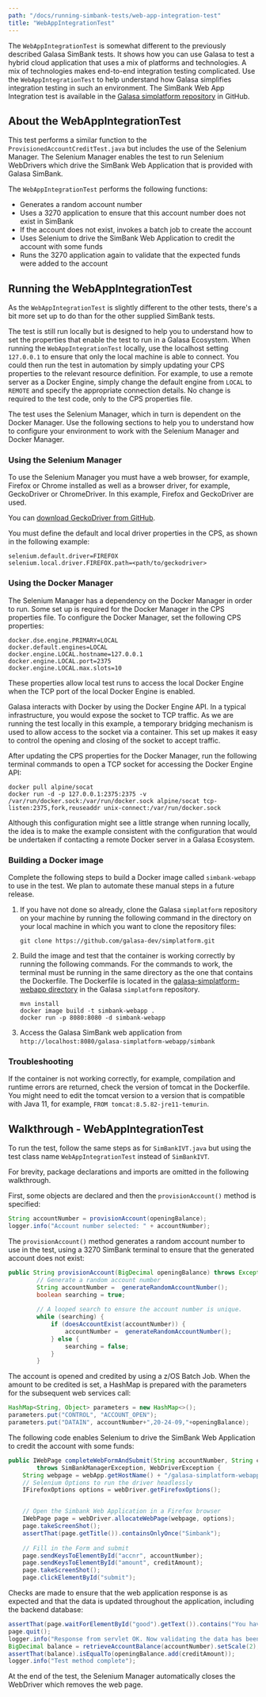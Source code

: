 ```yaml
---
path: "/docs/running-simbank-tests/web-app-integration-test"
title: "WebAppIntegrationTest"
---
```


The `WebAppIntegrationTest` is somewhat different to the previously described Galasa SimBank tests. It shows how you can use Galasa to test a hybrid cloud application that uses a mix of platforms and technologies. A mix of technologies makes end-to-end integration testing complicated. Use the `WebAppIntegrationTest` to help understand how Galasa simplifies integration testing in such an environment. The SimBank Web App Integration test is available in the <a href="https://github.com/galasa-dev/simplatform/blob/main/galasa-simbank-tests/dev.galasa.simbank.tests/src/main/java/dev/galasa/simbank/tests/WebAppIntegrationTest.java" target="_blank"> Galasa simplatform repository</a> in GitHub.

## About the WebAppIntegrationTest

This test performs a similar function to the `ProvisionedAccountCreditTest.java` but includes the use of the Selenium Manager. The Selenium Manager enables the test to run Selenium WebDrivers which drive the SimBank Web Application that is provided with Galasa SimBank. 

The `WebAppIntegrationTest` performs the following functions:

- Generates a random account number 
- Uses a 3270 application to ensure that this account number does not exist in SimBank
- If the account does not exist, invokes a batch job to create the account
- Uses Selenium to drive the SimBank Web Application to credit the account with some funds
- Runs the 3270 application again to validate that the expected funds were added to the account


## Running the WebAppIntegrationTest

As the `WebAppIntegrationTest` is slightly different to the other tests, there's a bit more set up to do than for the other supplied SimBank tests. 

The test is still run locally but is designed to help you to understand how to set the properties that enable the test to run in a Galasa Ecosystem. When running the `WebAppIntegrationTest` locally, use the localhost setting `127.0.0.1` to ensure that only the local machine is able to connect. You could then run the test in automation by simply updating your CPS properties to the relevant resource definition. For example, to use a remote server as a Docker Engine, simply change the default engine from `LOCAL` to `REMOTE` and specify the appropriate connection details. No change is required to the test code, only to the CPS properties file.

The test uses the Selenium Manager, which in turn is dependent on the Docker Manager. Use the following sections to help you to understand how to configure your environment to work with the Selenium Manager and Docker Manager. 

### Using the Selenium Manager

To use the Selenium Manager you must have a web browser, for example,  Firefox or Chrome installed as well as a browser driver, for example, GeckoDriver or ChromeDriver. In this example, Firefox and GeckoDriver are used. 

You can <a href="https://github.com/mozilla/geckodriver/releases" target="_blank"> download GeckoDriver from GitHub</a>. 

You must define the default and local driver properties in the CPS, as shown in the following example:

```
selenium.default.driver=FIREFOX
selenium.local.driver.FIREFOX.path=<path/to/geckodriver>
```

### Using the Docker Manager 

The Selenium Manager has a dependency on the Docker Manager in order to run. Some set up is required for the Docker Manager in the CPS properties file. To configure the Docker Manager, set the following CPS properties:  

```
docker.dse.engine.PRIMARY=LOCAL
docker.default.engines=LOCAL
docker.engine.LOCAL.hostname=127.0.0.1
docker.engine.LOCAL.port=2375
docker.engine.LOCAL.max.slots=10
```

These properties allow local test runs to access the local Docker Engine when the TCP port of the local Docker Engine is enabled.

Galasa interacts with Docker by using the Docker Engine API. In a typical infrastructure, you would expose the socket to TCP traffic. As we are running the test locally in this example, a temporary bridging mechanism is used to allow access to the socket via a container. This set up makes it easy to control the opening and closing of the socket to accept traffic. 

After updating the CPS properties for the Docker Manager, run the following terminal commands to open a TCP socket for accessing the Docker Engine API:

```
docker pull alpine/socat
docker run -d -p 127.0.0.1:2375:2375 -v /var/run/docker.sock:/var/run/docker.sock alpine/socat tcp-listen:2375,fork,reuseaddr unix-connect:/var/run/docker.sock
```

Although this configuration might see a little strange when running locally, the idea is to make the example consistent with the configuration that would be undertaken if contacting a remote Docker server in a Galasa Ecosystem.

### Building a Docker image

Complete the following steps to build a Docker image called `simbank-webapp` to use in the test. We plan to automate these manual steps in a future release. 

1. If you have not done so already, clone the Galasa `simplatform` repository on your machine by running the following command in the directory on your local machine in which you want to clone the repository files: 
	```
	git clone https://github.com/galasa-dev/simplatform.git
	```
2. Build the image and test that the container is working correctly by running the following commands. For the commands to work, the terminal must be running in the same directory as the one that contains the Dockerfile. The Dockerfile is located in the [galasa-simplatform-webapp directory](https://github.com/galasa-dev/simplatform/tree/main/galasa-simplatform-application/galasa-simplatform-webapp) in the Galasa `simplatform` repository.
	```
	mvn install
	docker image build -t simbank-webapp .
	docker run -p 8080:8080 -d simbank-webapp
	```
3. Access the Galasa SimBank web application from ```http://localhost:8080/galasa-simplatform-webapp/simbank```

### Troubleshooting

If the container is not working correctly, for example, compilation and runtime errors are returned, check the version of tomcat in the Dockerfile. You might need to edit the tomcat version to a version that is compatible with Java 11, for example, ```FROM tomcat:8.5.82-jre11-temurin```.



## Walkthrough - WebAppIntegrationTest

To run the test, follow the same steps as for `SimBankIVT.java` but using the test class name `WebAppIntegrationTest` instead of `SimBankIVT`. 

For brevity, package declarations and imports are omitted in the following walkthrough.

First, some objects are declared and then the `provisionAccount()` method is specified: 

```java
String accountNumber = provisionAccount(openingBalance);
logger.info("Account number selected: " + accountNumber);
```

The `provisionAccount()` method generates a random account number to use in the test, using a 3270 SimBank terminal to ensure that the generated account does not exist:

```java
public String provisionAccount(BigDecimal openingBalance) throws Exception {
		// Generate a random account number
		String accountNumber =  generateRandomAccountNumber();
		boolean searching = true;
		
		// A looped search to ensure the account number is unique.
		while (searching) {
			if (doesAccountExist(accountNumber)) {
				accountNumber =  generateRandomAccountNumber();
			} else {
				searching = false;
			}
		}
```

The account is opened and credited by using a z/OS Batch Job. When the amount to be credited is set, a HashMap is prepared with the parameters for the subsequent web services call:

```java
HashMap<String, Object> parameters = new HashMap<>();
parameters.put("CONTROL", "ACCOUNT_OPEN");
parameters.put("DATAIN", accountNumber+",20-24-09,"+openingBalance);
```

The following code enables Selenium to drive the SimBank Web Application to credit the account with some funds:

```java
public IWebPage completeWebFormAndSubmit(String accountNumber, String creditAmount)
		throws SimBankManagerException, WebDriverException {
	String webpage = webApp.getHostName() + "/galasa-simplatform-webapp/simbank";
	// Selenium Options to run the driver headlessly
	IFirefoxOptions options = webDriver.getFirefoxOptions();


	// Open the Simbank Web Application in a Firefox browser
	IWebPage page = webDriver.allocateWebPage(webpage, options);
	page.takeScreenShot();
	assertThat(page.getTitle()).containsOnlyOnce("Simbank");
		
	// Fill in the Form and submit
	page.sendKeysToElementById("accnr", accountNumber);
	page.sendKeysToElementById("amount", creditAmount);
	page.takeScreenShot();
	page.clickElementById("submit");
```	

Checks are made to ensure that the web application response is as expected and that the data is updated throughout the application, including the backend database:

```java
assertThat(page.waitForElementById("good").getText()).contains("You have successfully completed the transaction");
page.quit();
logger.info("Response from servlet OK. Now validating the data has been updated in the database");
BigDecimal balance = retrieveAccountBalance(accountNumber).setScale(2);
assertThat(balance).isEqualTo(openingBalance.add(creditAmount));
logger.info("Test method complete");
```

At the end of the test, the Selenium Manager automatically closes the WebDriver which removes the web page.
